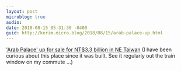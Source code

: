 ```yaml
---
layout: post
microblog: true
audio: 
date: 2018-08-15 05:31:30 -0400
guid: http://kerim.micro.blog/2018/08/15/arab-palace-up.html
---
```

['Arab Palace' up for sale for NT$3.3 billion in NE Taiwan](https://www.taiwannews.com.tw/en/news/3507288) (I have been curious about this place since it was built. See it regularly out the train window on my commute …)
